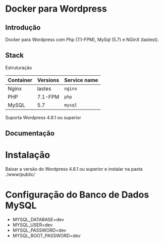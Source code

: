 # Docker para Wordpress

## Introdução

Docker para Wordpress com Php (7.1-FPM), MySql (5.7) e NGinX (lastest).

## Stack

Estruturação

| Container  | Versions   | Service name |
| ---------- | ---------- | ------------ |
| Nginx      | lastes     | `nginx`      |
| PHP        | 7.1-FPM    | `php`        |
| MySQL      | 5.7        | `mysql`    |

Suporta Wordpress 4.8.1 ou superior

## Documentação

# Instalação

Baixar a versão do Wordpress 4.8.1 ou superior e instalar na pasta ./www/public/

# Configuração do Banco de Dados MySQL

- MYSQL_DATABASE=dev
- MYSQL_USER=dev
- MYSQL_PASSWORD=dev
- MYSQL_ROOT_PASSWORD=dev
